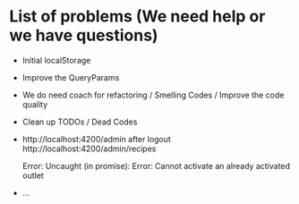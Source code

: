 # List of problems (We need help or we have questions)

- Initial localStorage
- Improve the QueryParams
- We do need coach for refactoring / Smelling Codes / Improve the code quality
- Clean up TODOs / Dead Codes
- http://localhost:4200/admin
  after logout
  http://localhost:4200/admin/recipes
  
  Error: Uncaught (in promise): Error: Cannot activate an already activated outlet
- ...  

